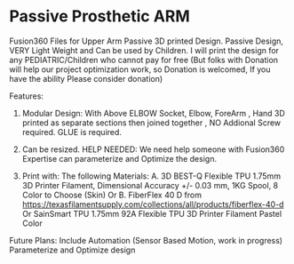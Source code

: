# Passive Prosthetic ARM 
Fusion360 Files for Upper Arm Passive 3D printed Design. Passive Design, VERY Light Weight and Can be used by Children.
I will print the design for any PEDIATRIC/Children who cannot pay for free (But folks with Donation will help our project optimization work, so Donation is welcomed, If you have the ability Please consider donation)

Features:
1. Modular Design: 
With Above ELBOW Socket, Elbow, ForeArm , Hand 3D printed as separate sections then joined together , NO Addional Screw required. GLUE is required. 
2. Can be resized.
   HELP NEEDED:  We need help someone with Fusion360 Expertise can parameterize and Optimize the design.
   
3. Print with: The following Materials:
A. 3D BEST-Q Flexible TPU 1.75mm 3D Printer Filament, Dimensional Accuracy +/- 0.03 mm, 1KG Spool, 8 Color to Choose (Skin)
Or
B. FiberFlex 40 D from https://texasfilamentsupply.com/collections/all/products/fiberflex-40-d
Or
SainSmart TPU 1.75mm 92A Flexible TPU 3D Printer Filament Pastel Color

Future Plans:
Include Automation (Sensor Based Motion, work in progress)
Parameterize and Optimize design 
